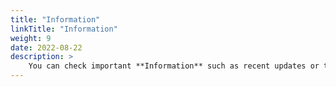 ```yaml
---
title: "Information"
linkTitle: "Information"
weight: 9
date: 2022-08-22
description: >
    You can check important **Information** such as recent updates or task announcements regarding the use of the console.
---
```


